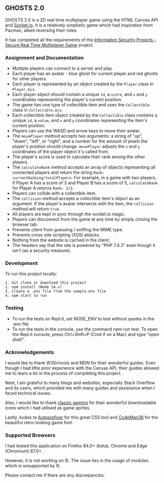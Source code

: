 ## GHOSTS 2.0

GHOSTS 2.0 is a 2D real time multiplayer game using the HTML Canvas API and [Socket.io](https://socket.io/). It is a relatively simplistic game which had inspiration from Pacman, albeit reversing their roles.

It has completed all the requirements of the [Information Security Projects - Secure Real Time Multiplayer Game](https://www.freecodecamp.org/learn/information-security/information-security-projects/secure-real-time-multiplayer-game) project.

### Assignment and Documentation
- Multiple players can connect to a server and play.
- Each player has an avatar - blue ghost for current player and red ghosts for other players.
- Each player is represented by an object created by the `Player` class in `Player.mjs`.
- Each player object should contain a unique `id`, a `score`, and `x` and `y` coordinates representing the player's current position.
- The game has one type of collectible item and uses the `Collectible` class in `Collectible.mjs`.
- Each collectible item object created by the `Collectible` class contains a unique `id`, a `value`, and `x` and `y` coordinates representing the item's current position.
- Players can use the WASD and arrow keys to move their avatar.
- The `movePlayer` method accepts two arguments: a string of "up", "down", "left", or "right", and a number for the amount of pixels the player's position should change. `movePlayer` adjusts the `x` and `y` coordinates of the player object it's called from.
- The player's score is used to calculate their rank among the other players.
- The `calculateRank` method accepts an array of objects representing all connected players and return the string `Rank: currentRanking/totalPlayers`. For example, in a game with two players, if Player A has a score of 3 and Player B has a score of 5, `calculateRank` for Player A returns `Rank: 2/2`.
- Players can collide with a collectible item.
- The `collision` method accepts a collectible item's object as an argument. If the player's avatar intersects with the item, the `collision` method will return `true`.
- All players are kept in sync through the socket.io magic.
- Players can disconnect from the game at any time by simply closing the browser tab.
- Prevents client from guessing / sniffing the MIME type.
- Prevents cross-site scripting (XSS) attacks.
- Nothing from the website is cached in the client.
- The headers say that the site is powered by "PHP 7.4.3" even though it isn't (as a security measure).

### Development

To run this project locally:
```
1. Git clone or download this project
2. npm install (Node 14.x)
3. Create a .env file from the sample.env file
4. npm start to run
```

### Testing

* To run the tests on Repl.it, set NODE_ENV to test without quotes in the .env file.
* To run the tests in the console, use the command npm run test. To open the Repl.it console, press Ctrl+Shift+P (Cmd if on a Mac) and type "open shell".

### Acknowledgements

I would like to thank W3Schools and MDN for their wonderful guides. Even though I had little prior experience with the Canvas API, their guides allowed me to learn a lot in the process of completing this project.

Next, I am grateful to many blogs and websites, especially Stack Overflow and its users, which provided me with many guides and assistance when I faced technical issues.

Also, I would like to thank [classic gaming](http://www.classicgaming.cc/classics/pac-man/icons) for their wonderful downloadable icons which I had utilised as game sprites. 

Lastly, kudos to [Autoprefixer](https://autoprefixer.github.io) for this great CSS tool and [CodeMan38](https://fonts.google.com/specimen/Press+Start+2P?selection.family=Press+Start+2P) for the beautiful retro-looking game font.

### Supported Browsers

I had tested this application on Firefox 84.0+ (beta), Chrome and Edge (Chromium) 87.0+.

However, it is not working on IE. The issue lies in the usage of modules which is unsupported by IE.

Please contact me if there are any discrepancies.
